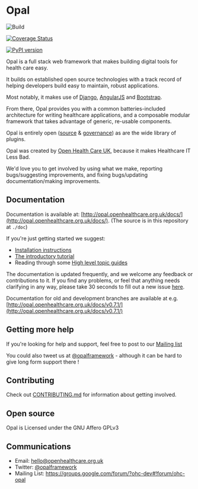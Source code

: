 Opal
====

![Build](https://github.com/openhealthcare/opal/workflows/.github/workflows/build.yml/badge.svg)

[![Coverage Status](https://coveralls.io/repos/github/openhealthcare/opal/badge.svg?branch=v0.11.0)](https://coveralls.io/github/openhealthcare/opal?branch=v0.11.0)

[![PyPI version](https://badge.fury.io/py/opal.svg)](https://badge.fury.io/py/opal)

Opal is a full stack web framework that makes building digital tools for health care easy.

It builds on established open source technologies with a track record of helping developers
build easy to maintain, robust applications.

Most notably, it makes use of [Django](https://djangoproject.com/), [AngularJS](https://angularjs.org/)
and [Bootstrap](http://getbootstrap.com/).

From there, Opal provides you with a common batteries-included architecture for writing healthcare
applications, and a composable modular framework that takes advantage of generic, re-usable components.

Opal is entirely open ([source](https://github.com/openhealthcare/opal) &
[governance](https://github.com/openhealthcare/opal/issues)) as are the wide library of plugins.

Opal was created by [Open Health Care UK](http://openhealthcare.org.uk), because it makes Healthcare IT Less Bad.

We'd love you to get involved by using what we make, reporting bugs/suggesting improvements, and fixing bugs/updating documentation/making improvements.

## Documentation

Documentation is available at: [http://opal.openhealthcare.org.uk/docs/](http://opal.openhealthcare.org.uk/docs/).
(The source is in this repository at `./doc`)

If you're just getting started we suggest:

* [Installation instructions](http://opal.openhealthcare.org.uk/docs/installation/)
* [The introductory tutorial](http://opal.openhealthcare.org.uk/docs/tutorial/)
* Reading through some [High level topic guides](http://opal.openhealthcare.org.uk/docs/guides/topic-guides/)

The documentation is updated frequently, and we welcome any feedback or contributions to it. If you find any problems,
or feel that anything needs clarifying in any way, please take 30 seconds to fill out a new issue [here](https://github.com/openhealthcare/opal/issues/new).

Documentation for old and development branches are available at e.g. [http://opal.openhealthcare.org.uk/docs/v0.7.1/](http://opal.openhealthcare.org.uk/docs/v0.7.1/)

## Getting more help

If you're looking for help and support, feel free to post to our [Mailing list](https://groups.google.com/forum/?ohc-dev#!forum/ohc-opal)

You could also tweet us at [@opalframework](http://twitter.com/opalframework) - although it can be hard to give long form support there !

## Contributing

Check out [CONTRIBUTING.md](./CONTRIBUTING.md) for information about getting involved.

## Open source

Opal is Licensed under the GNU Affero GPLv3

## Communications

* Email: hello@openhealthcare.org.uk
* Twitter: [@opalframework](https://twitter.com/opalframework)
* Mailing List: https://groups.google.com/forum/?ohc-dev#!forum/ohc-opal
